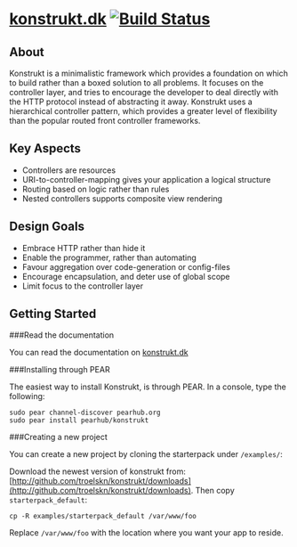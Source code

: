 [konstrukt.dk](http://www.konstrukt.dk/) [![Build Status](https://secure.travis-ci.org/troelskn/konstrukt.png?branch=master)](http://travis-ci.org/troelskn/konstrukt)
===

About
---

Konstrukt is a minimalistic framework which provides a foundation on which to build rather than a boxed solution to all problems. It focuses on the controller layer, and tries to encourage the developer to deal directly with the HTTP protocol instead of abstracting it away. Konstrukt uses a hierarchical controller pattern, which provides a greater level of flexibility than the popular routed front controller frameworks.

Key Aspects
---

* Controllers are resources
* URI-to-controller-mapping gives your application a logical structure
* Routing based on logic rather than rules
* Nested controllers supports composite view rendering

Design Goals
---

* Embrace HTTP rather than hide it
* Enable the programmer, rather than automating
* Favour aggregation over code-generation or config-files
* Encourage encapsulation, and deter use of global scope
* Limit focus to the controller layer

Getting Started
---

###Read the documentation

You can read the documentation on [konstrukt.dk](http://konstrukt.dk)

###Installing through PEAR

The easiest way to install Konstrukt, is through PEAR. In a console, type the following:

    sudo pear channel-discover pearhub.org
    sudo pear install pearhub/konstrukt

###Creating a new project

You can create a new project by cloning the starterpack under `/examples/`:

Download the newest version of konstrukt from: [http://github.com/troelskn/konstrukt/downloads](http://github.com/troelskn/konstrukt/downloads). Then copy `starterpack_default`:

    cp -R examples/starterpack_default /var/www/foo

Replace `/var/www/foo` with the location where you want your app to reside.
